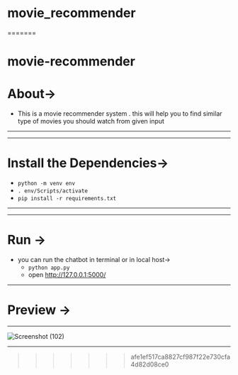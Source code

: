 
# movie_recommender
=======
# movie-recommender

# About->
* This is a movie recommender system . this will help you to find similar type of movies you should watch from given input
---
---
# Install the  Dependencies->
  * `python -m venv env`
  * `. env/Scripts/activate`
  * `pip install -r requirements.txt`
---
---
# Run ->
* you can run the chatbot in terminal or in local host->
  * `python app.py`
  * open http://127.0.0.1:5000/
  
---
# Preview ->
---
![Screenshot (102)](https://user-images.githubusercontent.com/52108435/94369104-74255500-0105-11eb-9e80-b9cd8e571f14.png)


---
>>>>>>> afe1ef517ca8827cf987f22e730cfa4d82d08ce0
